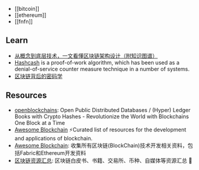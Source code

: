 - [[bitcoin]]
- [[ethereum]]
- [[fnfn]]



## Learn
- [从概念到底层技术，一文看懂区块链架构设计（附知识图谱）](https://www.8btc.com/article/106022) 
- [Hashcash](http://www.hashcash.org/) is a proof-of-work algorithm, which has been used as a denial-of-service counter measure technique in a number of systems.
- [区块链背后的密码学](https://learning.nervos.org/crypto-block/0-intro.html)



## Resources
- [openblockchains](https://github.com/openblockchains): Open Public Distributed Databases / (Hyper) Ledger Books with Crypto Hashes - Revolutionize the World with Blockchains One Block at a Time
- [Awesome Blockchain](https://github.com/yjjnls/awesome-blockchain) ⚡️Curated list of resources for the development and applications of blockchain.
- [Awesome Blockchain](https://github.com/chaozh/awesome-blockchain-cn): 收集所有区块链(BlockChain)技术开发相关资料，包括Fabric和Ethereum开发资料
- [区块链资源汇总](https://github.com/dily3825002/awesome-blockchain): 区块链白皮书、书籍、交易所、币种、自媒体等资源汇总 💯
